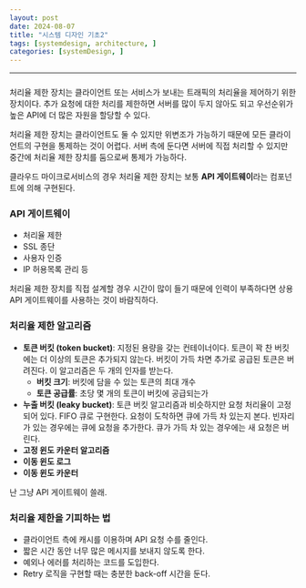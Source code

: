 ```yaml
---
layout: post
date: 2024-08-07
title: "시스템 디자인 기초2"
tags: [systemdesign, architecture, ]
categories: [systemDesign, ]
---
```



---


### 


처리율 제한 장치는 클라이언트 또는 서비스가 보내는 트래픽의 처리율을 제어하기 위한 장치이다. 추가 요청에 대한 처리를 제한하면 서버를 많이 두지 않아도 되고 우선순위가 높은 API에 더 많은 자원을 할당할 수 있다.


처리율 제한 장치는 클라이언트도 둘 수 있지만 위변조가 가능하기 때문에 모든 클라이언트의 구현을 통제하는 것이 어렵다. 서버 측에 둔다면 서버에 직접 처리할 수 있지만 중간에 처리율 제한 장치를 둠으로써 통제가 가능하다.


클라우드 마이크로서비스의 경우 처리율 제한 장치는 보통 **API 게이트웨이**라는 컴포넌트에 의해 구현된다.


### API 게이트웨이

- 처리율 제한
- SSL 종단
- 사용자 인증
- IP 허용목록 관리 등

처리율 제한 장치를 직접 설계할 경우 시간이 많이 들기 때문에 인력이 부족하다면 상용 API 게이트웨이를 사용하는 것이 바람직하다.


### 처리율 제한 알고리즘

- **토큰 버킷 (token bucket)**: 지정된 용량을 갖는 컨테이너이다. 토큰이 꽉 찬 버킷에는 더 이상의 토큰은 추가되지 않는다. 버킷이 가득 차면 추가로 공급된 토큰은 버려진다. 이 알고리즘은 두 개의 인자를 받는다.
	- **버킷 크기**: 버킷에 담을 수 있는 토큰의 최대 개수
	- **토큰 공급률**: 초당 몇 개의 토큰이 버킷에 공급되는가
- **누출 버킷 (leaky bucket)**: 토큰 버킷 알고리즘과 비슷하지만 요청 처리율이 고정되어 있다. FIFO 큐로 구현한다. 요청이 도착하면 큐에 가득 차 있는지 본다. 빈자리가 있는 경우에는 큐에 요청을 추가한다. 큐가 가득 차 있는 경우에는 새 요청은 버린다.
- **고정 윈도 카운터 알고리즘**
- **이동 윈도 로그**
- **이동 윈도 카운터**

난 그냥 API 게이트웨이 쓸래.


### 처리율 제한을 기피하는 법

- 클라이언트 측에 캐시를 이용하며 API 요청 수를 줄인다.
- 짧은 시간 동안 너무 많은 메시지를 보내지 않도록 한다.
- 예외나 에러를 처리하는 코드를 도입한다.
- Retry 로직을 구현할 때는 충분한 back-off 시간을 둔다.
